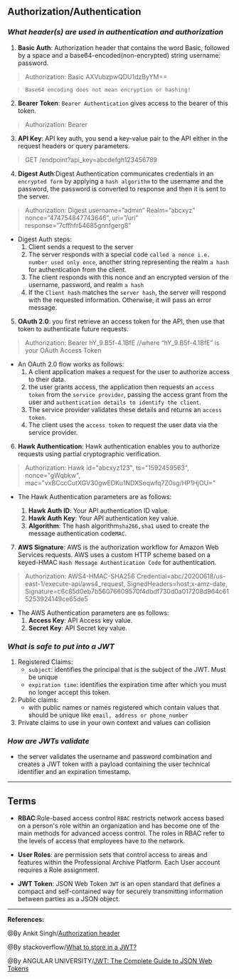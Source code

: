 ## **Authorization/Authentication**

### ***What header(s) are used in authentication and authorization***

1. **Basic Auth**: Authorization header that contains the word Basic, followed by a space and a base64-encoded(non-encrypted) string username: password.

>Authorization: Basic AXVubzpwQDU1dzByYM==

> `Base64 encoding does not mean encryption or hashing!`

2. **Bearer Token**: `Bearer Authentication` gives access to the bearer of this token.

>Authorization: Bearer <token>

3. **API Key**: API key auth, you send a key-value pair to the API either in the request headers or query parameters.

>GET /endpoint?api_key=abcdefgh123456789

4. **Digest Auth**:Digest Authentication communicates credentials in an `encrypted form` by applying a `hash algorithm` to the username and the password, the password is converted to response and then it is sent to the server. 

>Authorization: Digest username=”admin” Realm=”abcxyz” nonce=”474754847743646”, uri=”/uri” response=”7cffhfr54685gnnfgerg8”

   - Digest Auth steps:
       1. Client sends a request to the server
        2. The server responds with a special code `called a nonce i.e. number used only once`, another string representing the realm `a hash` for authentication from the client.
      3. The client responds with this nonce and an encrypted version of the username, password, and realm `a hash`
      4. If the `Client hash` matches the `server hash`, the server will respond with the requested information. Otherwise, it will pass an error message.

5. **OAuth 2.0**: you first retrieve an access token for the API, then use that token to authenticate future requests.

>Authorization: Bearer hY_9.B5f-4.1BfE
//where “hY_9.B5f-4.1BfE” is your OAuth Access Token

   - An OAuth 2.0 flow works as follows:
      1. A client application makes a request for the user to authorize access to their data.
     2. the user grants access, the application then requests an `access token` from the `service provider`, passing the access grant from the user and `authentication details to identify the client`.
     3. The service provider validates these details and returns an `access token`. 
     4. The client uses the `access token` to request the user data via the service provider.

6. **Hawk Authentication**: Hawk authentication enables you to authorize requests using partial cryptographic verification.

>Authorization: Hawk id="abcxyz123", ts="1592459563", nonce="gWqbkw", mac="vxBCccCutXGV30gwEDKu1NDXSeqwfq7Z0sg/HP1HjOU="

   - The Hawk Authentication parameters are as follows:

     1. **Hawk Auth ID**: Your API authentication ID value.
     2. **Hawk Auth Key**: Your API authentication key value.
     3. **Algorithm**: The hash algorithm`sha266,sha1` used to create the message authentication code`MAC`.

7. **AWS Signature**: AWS is the authorization workflow for Amazon Web Services requests. AWS uses a custom HTTP scheme based on a keyed-HMAC `Hash Message Authentication Code` for authentication.

>Authorization: AWS4-HMAC-SHA256 Credential=abc/20200618/us-east-1/execute-api/aws4_request, SignedHeaders=host;x-amz-date, Signature=c6c85d0eb7b56076609570f4dbdf730d0a017208d964c615253924149ce65de5

   - The AWS Authentication parameters are as follows:
      1. **Access Key**: API Access key value.
       2. **Secret Key**: API Secret key value.


### ***What is safe to put into a JWT***

1. Registered Claims:
      - `subject`: identifies the principal that is the subject of the JWT. Must be unique
     - `expiration time`: identifies the expiration time after which you must no longer accept this token. 
2. Public claims:
      - with public names or names registered which contain values that should be unique like `email, address or phone_number`
3. Private claims to use in your own context and values can collision

### ***How are JWTs validate***

- the server validates the username and password combination and creates a JWT token with a payload containing the user technical identifier and an expiration timestamp.

-----------------------------------------------

## **Terms**

- **RBAC**:Role-based access control `RBAC` restricts network access based on a person's role within an organization and has become one of the main methods for advanced access control. The roles in RBAC refer to the levels of access that employees have to the network.

- **User Roles**:  are permission sets that control access to areas and features within the Professional Archive Platform. Each User account requires a Role assignment.

- **JWT Token**: JSON Web Token `JWT` is an open standard that defines a compact and self-contained way for securely transmitting information between parties as a JSON object.  

-----------------------------------------------

**References:**

@By Ankit Singh/[Authorization header](https://www.loginradius.com/blog/async/everything-you-want-to-know-about-authorization-headers/)

@By stackoverflow/[What to store in a JWT?](https://stackoverflow.com/questions/38897514/what-to-store-in-a-jwt)

@By ANGULAR UNIVERSITY/[JWT: The Complete Guide to JSON Web Tokens](https://blog.angular-university.io/angular-jwt/)